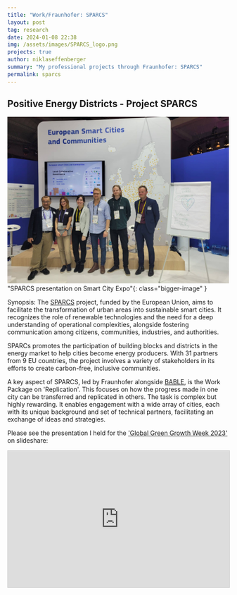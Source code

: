 ```yaml
---
title: "Work/Fraunhofer: SPARCS"
layout: post
tag: research
date: 2024-01-08 22:38
img: /assets/images/SPARCS_logo.png
projects: true
author: niklaseffenberger
summary: "My professional projects through Fraunhofer: SPARCS"
permalink: sparcs
---
```




## Positive Energy Districts - Project SPARCS

![SPARCS Replication Team](/assets/images/SPARCS_pres.jpg)"SPARCS presentation on Smart City Expo"{: class="bigger-image" }


Synopsis: The [SPARCS][1] project, funded by the European Union, aims to facilitate the transformation of urban areas into sustainable smart cities. It recognizes the role of renewable technologies and the need for a deep understanding of operational complexities, alongside fostering communication among citizens, communities, industries, and authorities.

SPARCs promotes the participation of building blocks and districts in the energy market to help cities become energy producers. With 31 partners from 9 EU countries, the project involves a variety of stakeholders in its efforts to create carbon-free, inclusive communities.

A key aspect of SPARCS, led by Fraunhofer alongside [BABLE][2], is the Work Package on 'Replication'. This focuses on how the progress made in one city can be transferred and replicated in others. The task is complex but highly rewarding. It enables engagement with a wide array of cities, each with its unique background and set of technical partners, facilitating an exchange of ideas and strategies.

Please see the presentation I held for the ['Global Green Growth Week 2023'][3] on slideshare:

<iframe src="https://de.slideshare.net/slideshows/presentation-in-gggweek-agendahu-sessionpdf/266606807" width="560" height="310" frameborder="0" marginwidth="0" marginheight="0" scrolling="no" style="border:1px solid #CCC; border-width:1px; margin-bottom:5px; max-width: 100%;" allowfullscreen> </iframe>



[1]: https://cordis.europa.eu/project/id/864242
[2]: https://www.bable-smartcities.eu/home.html
[3]: https://globalgreengrowthweek.gggi.org/
